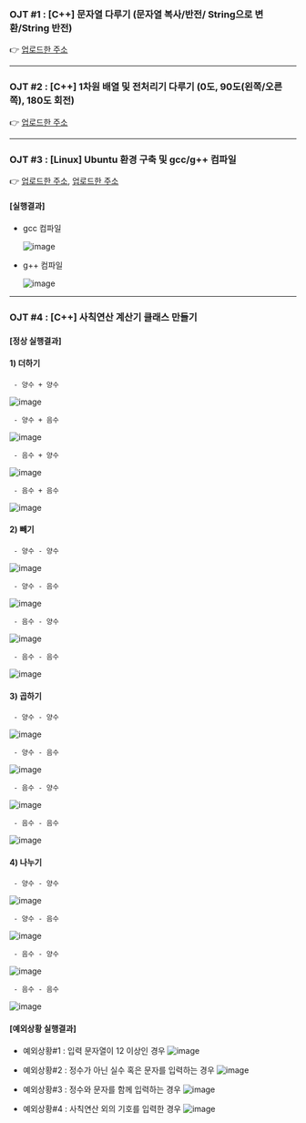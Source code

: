 ### OJT #1 : [C++] 문자열 다루기 (문자열 복사/반전/ String으로 변환/String 반전)
👉 [업로드한 주소](https://velog.io/@thdusdl4767/C-%EB%AC%B8%EC%9E%90%EC%97%B4-%EB%8B%A4%EB%A3%A8%EA%B8%B0)

-- -- -- -- --

### OJT #2 : [C++] 1차원 배열 및 전처리기 다루기 (0도, 90도(왼쪽/오른쪽), 180도 회전)
👉 [업로드한 주소](https://velog.io/@thdusdl4767/C-%EB%B0%B0%EC%97%B4-%EB%B0%8F-%EC%A0%84%EC%B2%98%EB%A6%AC%EA%B8%B0-%EB%8B%A4%EB%A3%A8%EA%B8%B0-0%EB%8F%84-90%EB%8F%84%EC%99%BC%EC%AA%BD%EC%98%A4%EB%A5%B8%EC%AA%BD-180%EB%8F%84-%ED%9A%8C%EC%A0%84)

-- -- -- -- --

### OJT #3 : [Linux] Ubuntu 환경 구축 및 gcc/g++ 컴파일
👉 [업로드한 주소](https://velog.io/@thdusdl4767/Linux-%EC%9A%B0%EB%B6%84%ED%88%ACUbuntu-%EC%84%A4%EC%B9%98%ED%95%98%EA%B8%B0), [업로드한 주소](https://velog.io/@thdusdl4767/Linux-Vim-Editor-gcc-c-%EC%84%A4%EC%B9%98%ED%95%98%EA%B8%B0)
   #### [실행결과]
   - gcc 컴파일
   
     ![image](https://github.com/Heosoyeon/OJT/assets/99372040/db09632d-130b-4e2a-ad1b-2e38a6da70f4)
     
   - g++ 컴파일
   
     ![image](https://github.com/Heosoyeon/OJT/assets/99372040/26e8c3af-5f08-4dfb-a8d1-a62d456b27fc)

-- -- -- -- --

### OJT #4 : [C++] 사칙연산 계산기 클래스 만들기

   #### [정상 실행결과]
   
   #### 1) 더하기
   
     - 양수 + 양수
![image](https://github.com/Heosoyeon/OJT/assets/99372040/b4cb4ed9-2dcb-4422-910f-54e7a6316453)

     - 양수 + 음수
![image](https://github.com/Heosoyeon/OJT/assets/99372040/a92cda9f-de51-4241-9959-2c6b33a8d85b)

     - 음수 + 양수
![image](https://github.com/Heosoyeon/OJT/assets/99372040/8ea3b2d5-1af1-4b3c-994c-1eba4201b9a6)

     - 음수 + 음수
![image](https://github.com/Heosoyeon/OJT/assets/99372040/9860dff5-c273-4560-8499-ade1d35a9e7f)

   #### 2) 빼기
     - 양수 - 양수
![image](https://github.com/Heosoyeon/OJT/assets/99372040/986459a4-79db-4cb9-8172-f76a2073157d)

     - 양수 - 음수
![image](https://github.com/Heosoyeon/OJT/assets/99372040/6f8be984-a55b-470d-b006-5806df11e33e)

     - 음수 - 양수
![image](https://github.com/Heosoyeon/OJT/assets/99372040/864801a5-678b-413f-8d3e-34cdc5776c8f)

     - 음수 - 음수
![image](https://github.com/Heosoyeon/OJT/assets/99372040/c30432ce-dc0c-423f-a9a5-a0ee4c020b94)

   #### 3) 곱하기
     - 양수 - 양수
![image](https://github.com/Heosoyeon/OJT/assets/99372040/c837db4f-ed5a-4038-8db7-6811c3a782a9)

     - 양수 - 음수
![image](https://github.com/Heosoyeon/OJT/assets/99372040/62d96e39-bb85-4244-9852-1b5fc57f1d0c)

     - 음수 - 양수
![image](https://github.com/Heosoyeon/OJT/assets/99372040/987a2471-3d9b-43bd-8977-9d505ab6af20)
     
     - 음수 - 음수
![image](https://github.com/Heosoyeon/OJT/assets/99372040/0147b904-9211-4b93-b72d-3b0fa1089fe3)
     
   #### 4) 나누기
     - 양수 - 양수
![image](https://github.com/Heosoyeon/OJT/assets/99372040/735f5e47-4b81-4eb0-9331-e80129df55b4)

     - 양수 - 음수
![image](https://github.com/Heosoyeon/OJT/assets/99372040/abffa107-22ee-48f9-af22-2bbb00f78977)

     - 음수 - 양수
![image](https://github.com/Heosoyeon/OJT/assets/99372040/376f5faf-1de0-48ac-8578-78116f0d7f6c)

     - 음수 - 음수
![image](https://github.com/Heosoyeon/OJT/assets/99372040/428f36ed-f562-48c5-a994-aa85d5088c06)

   #### [예외상황 실행결과]
   - 예외상황#1 : 입력 문자열이 12 이상인 경우
![image](https://github.com/Heosoyeon/OJT/assets/99372040/06742dca-5e9c-46e4-8f2a-d55ee6cb601e)

   - 예외상황#2 : 정수가 아닌 실수 혹은 문자를 입력하는 경우
![image](https://github.com/Heosoyeon/OJT/assets/99372040/3c179f86-afc6-493c-95eb-8ee7ff64120f)

   - 예외상황#3 : 정수와 문자를 함께 입력하는 경우
![image](https://github.com/Heosoyeon/OJT/assets/99372040/939c3102-e61e-43c3-b3d3-f37d40be6367)

   - 예외상황#4 : 사칙연산 외의 기호를 입력한 경우
![image](https://github.com/Heosoyeon/OJT/assets/99372040/1fd346eb-a1fc-47f1-b6eb-34d582681cca)



